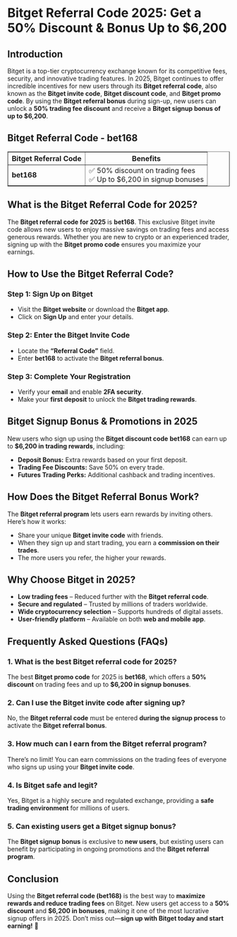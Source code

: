 <h1>Bitget Referral Code 2025: Get a 50% Discount & Bonus Up to $6,200</h1>
<h2>Introduction</h2>
<p>Bitget is a top-tier cryptocurrency exchange known for its competitive fees, security, and innovative trading features. In 2025, Bitget continues to offer incredible incentives for new users through its <strong>Bitget referral code</strong>, also known as the <strong>Bitget invite code</strong>, <strong>Bitget discount code</strong>, and <strong>Bitget promo code</strong>. By using the <strong>Bitget referral bonus</strong> during sign-up, new users can unlock a <strong>50% trading fee discount</strong> and receive a <strong>Bitget signup bonus of up to $6,200</strong>.</p>

<h2>Bitget Referral Code - bet168</h2>
<table border="1">
    <tr>
        <th>Bitget Referral Code</th>
        <th>Benefits</th>
    </tr>
    <tr>
        <td><strong>bet168</strong></td>
        <td>
            ✅ 50% discount on trading fees <br>
            ✅ Up to $6,200 in signup bonuses
        </td>
    </tr>
</table>

<h2>What is the Bitget Referral Code for 2025?</h2>
<p>The <strong>Bitget referral code for 2025</strong> is <strong>bet168</strong>. This exclusive Bitget invite code allows new users to enjoy massive savings on trading fees and access generous rewards. Whether you are new to crypto or an experienced trader, signing up with the <strong>Bitget promo code</strong> ensures you maximize your earnings.</p>

<h2>How to Use the Bitget Referral Code?</h2>
<h3>Step 1: Sign Up on Bitget</h3>
<ul>
    <li>Visit the <strong>Bitget website</strong> or download the <strong>Bitget app</strong>.</li>
    <li>Click on <strong>Sign Up</strong> and enter your details.</li>
</ul>

<h3>Step 2: Enter the Bitget Invite Code</h3>
<ul>
    <li>Locate the <strong>“Referral Code”</strong> field.</li>
    <li>Enter <strong>bet168</strong> to activate the <strong>Bitget referral bonus</strong>.</li>
</ul>

<h3>Step 3: Complete Your Registration</h3>
<ul>
    <li>Verify your <strong>email</strong> and enable <strong>2FA security</strong>.</li>
    <li>Make your <strong>first deposit</strong> to unlock the <strong>Bitget trading rewards</strong>.</li>
</ul>

<h2>Bitget Signup Bonus & Promotions in 2025</h2>
<p>New users who sign up using the <strong>Bitget discount code</strong> <strong>bet168</strong> can earn up to <strong>$6,200 in trading rewards</strong>, including:</p>
<ul>
    <li><strong>Deposit Bonus:</strong> Extra rewards based on your first deposit.</li>
    <li><strong>Trading Fee Discounts:</strong> Save 50% on every trade.</li>
    <li><strong>Futures Trading Perks:</strong> Additional cashback and trading incentives.</li>
</ul>

<h2>How Does the Bitget Referral Bonus Work?</h2>
<p>The <strong>Bitget referral program</strong> lets users earn rewards by inviting others. Here’s how it works:</p>
<ul>
    <li>Share your unique <strong>Bitget invite code</strong> with friends.</li>
    <li>When they sign up and start trading, you earn a <strong>commission on their trades</strong>.</li>
    <li>The more users you refer, the higher your rewards.</li>
</ul>

<h2>Why Choose Bitget in 2025?</h2>
<ul>
    <li><strong>Low trading fees</strong> – Reduced further with the <strong>Bitget referral code</strong>.</li>
    <li><strong>Secure and regulated</strong> – Trusted by millions of traders worldwide.</li>
    <li><strong>Wide cryptocurrency selection</strong> – Supports hundreds of digital assets.</li>
    <li><strong>User-friendly platform</strong> – Available on both <strong>web and mobile app</strong>.</li>
</ul>

<h2>Frequently Asked Questions (FAQs)</h2>
<h3>1. What is the best Bitget referral code for 2025?</h3>
<p>The best <strong>Bitget promo code</strong> for 2025 is <strong>bet168</strong>, which offers a <strong>50% discount</strong> on trading fees and up to <strong>$6,200 in signup bonuses</strong>.</p>

<h3>2. Can I use the Bitget invite code after signing up?</h3>
<p>No, the <strong>Bitget referral code</strong> must be entered <strong>during the signup process</strong> to activate the <strong>Bitget referral bonus</strong>.</p>

<h3>3. How much can I earn from the Bitget referral program?</h3>
<p>There’s no limit! You can earn commissions on the trading fees of everyone who signs up using your <strong>Bitget invite code</strong>.</p>

<h3>4. Is Bitget safe and legit?</h3>
<p>Yes, Bitget is a highly secure and regulated exchange, providing a <strong>safe trading environment</strong> for millions of users.</p>

<h3>5. Can existing users get a Bitget signup bonus?</h3>
<p>The <strong>Bitget signup bonus</strong> is exclusive to <strong>new users</strong>, but existing users can benefit by participating in ongoing promotions and the <strong>Bitget referral program</strong>.</p>

<h2>Conclusion</h2>
<p>Using the <strong>Bitget referral code (bet168)</strong> is the best way to <strong>maximize rewards and reduce trading fees</strong> on Bitget. New users get access to a <strong>50% discount</strong> and <strong>$6,200 in bonuses</strong>, making it one of the most lucrative signup offers in 2025. Don’t miss out—<strong>sign up with Bitget today and start earning!</strong> 🚀</p>
